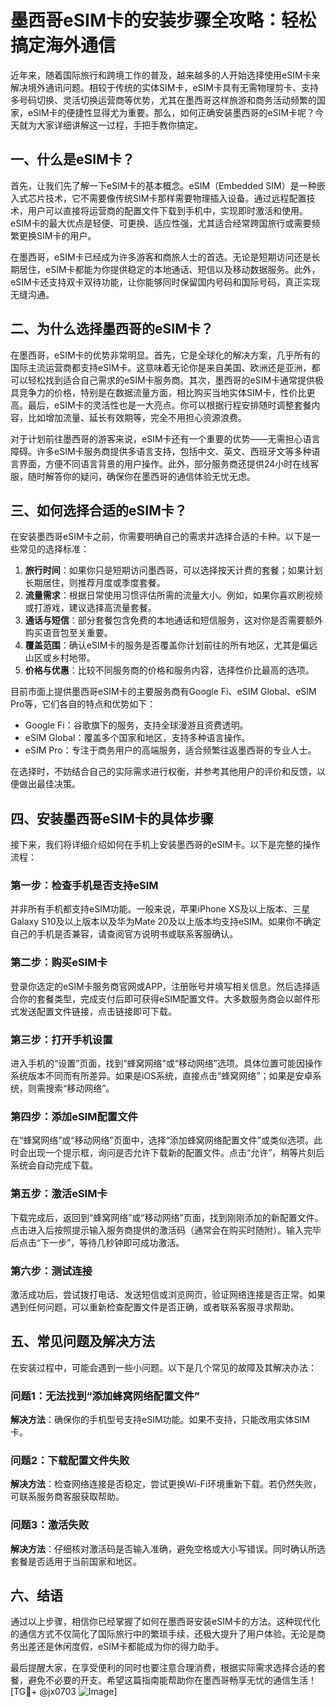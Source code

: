 # 墨西哥eSIM卡的安装步骤全攻略：轻松搞定海外通信

近年来，随着国际旅行和跨境工作的普及，越来越多的人开始选择使用eSIM卡来解决境外通讯问题。相较于传统的实体SIM卡，eSIM卡具有无需物理剪卡、支持多号码切换、灵活切换运营商等优势，尤其在墨西哥这样旅游和商务活动频繁的国家，eSIM卡的便捷性显得尤为重要。那么，如何正确安装墨西哥的eSIM卡呢？今天就为大家详细讲解这一过程，手把手教你搞定。

## 一、什么是eSIM卡？

首先，让我们先了解一下eSIM卡的基本概念。eSIM（Embedded SIM）是一种嵌入式芯片技术，它不需要像传统SIM卡那样需要物理插入设备。通过远程配置技术，用户可以直接将运营商的配置文件下载到手机中，实现即时激活和使用。eSIM卡的最大优点是轻便、可更换、适应性强，尤其适合经常跨国旅行或需要频繁更换SIM卡的用户。

在墨西哥，eSIM卡已经成为许多游客和商旅人士的首选。无论是短期访问还是长期居住，eSIM卡都能为你提供稳定的本地通话、短信以及移动数据服务。此外，eSIM卡还支持双卡双待功能，让你能够同时保留国内号码和国际号码，真正实现无缝沟通。

## 二、为什么选择墨西哥的eSIM卡？

在墨西哥，eSIM卡的优势非常明显。首先，它是全球化的解决方案，几乎所有的国际主流运营商都支持eSIM卡。这意味着无论你是来自美国、欧洲还是亚洲，都可以轻松找到适合自己需求的eSIM卡服务商。其次，墨西哥的eSIM卡通常提供极具竞争力的价格，特别是在数据流量方面，相比购买当地实体SIM卡，性价比更高。最后，eSIM卡的灵活性也是一大亮点。你可以根据行程安排随时调整套餐内容，比如增加流量、延长有效期等，完全不用担心资源浪费。

对于计划前往墨西哥的游客来说，eSIM卡还有一个重要的优势——无需担心语言障碍。许多eSIM卡服务商提供多语言支持，包括中文、英文、西班牙文等多种语言界面，方便不同语言背景的用户操作。此外，部分服务商还提供24小时在线客服，随时解答你的疑问，确保你在墨西哥的通信体验无忧无虑。

## 三、如何选择合适的eSIM卡？

在安装墨西哥eSIM卡之前，你需要明确自己的需求并选择合适的卡种。以下是一些常见的选择标准：

1. **旅行时间**：如果你只是短期访问墨西哥，可以选择按天计费的套餐；如果计划长期居住，则推荐月度或季度套餐。
2. **流量需求**：根据日常使用习惯评估所需的流量大小。例如，如果你喜欢刷视频或打游戏，建议选择高流量套餐。
3. **通话与短信**：部分套餐包含免费的本地通话和短信服务，这对你是否需要额外购买语音包至关重要。
4. **覆盖范围**：确认eSIM卡的服务是否覆盖你计划前往的所有地区，尤其是偏远山区或乡村地带。
5. **价格与优惠**：比较不同服务商的价格和服务内容，选择性价比最高的选项。

目前市面上提供墨西哥eSIM卡的主要服务商有Google Fi、eSIM Global、eSIM Pro等，它们各自的特点和优势如下：
- Google Fi：谷歌旗下的服务，支持全球漫游且资费透明。
- eSIM Global：覆盖多个国家和地区，支持多种语言操作。
- eSIM Pro：专注于商务用户的高端服务，适合频繁往返墨西哥的专业人士。

在选择时，不妨结合自己的实际需求进行权衡，并参考其他用户的评价和反馈，以便做出最佳决策。

## 四、安装墨西哥eSIM卡的具体步骤

接下来，我们将详细介绍如何在手机上安装墨西哥的eSIM卡。以下是完整的操作流程：

### 第一步：检查手机是否支持eSIM

并非所有手机都支持eSIM功能。一般来说，苹果iPhone XS及以上版本、三星Galaxy S10及以上版本以及华为Mate 20及以上版本均支持eSIM。如果你不确定自己的手机是否兼容，请查阅官方说明书或联系客服确认。

### 第二步：购买eSIM卡

登录你选定的eSIM卡服务商官网或APP，注册账号并填写相关信息。然后选择适合你的套餐类型，完成支付后即可获得eSIM配置文件。大多数服务商会以邮件形式发送配置文件链接，点击链接即可下载。

### 第三步：打开手机设置

进入手机的“设置”页面，找到“蜂窝网络”或“移动网络”选项。具体位置可能因操作系统版本不同而有所差异。如果是iOS系统，直接点击“蜂窝网络”；如果是安卓系统，则需搜索“移动网络”。

### 第四步：添加eSIM配置文件

在“蜂窝网络”或“移动网络”页面中，选择“添加蜂窝网络配置文件”或类似选项。此时会出现一个提示框，询问是否允许下载新的配置文件。点击“允许”，稍等片刻后系统会自动完成下载。

### 第五步：激活eSIM卡

下载完成后，返回到“蜂窝网络”或“移动网络”页面，找到刚刚添加的新配置文件。点击进入后按照提示输入服务商提供的激活码（通常会在购买时随附）。输入完毕后点击“下一步”，等待几秒钟即可成功激活。

### 第六步：测试连接

激活成功后，尝试拨打电话、发送短信或浏览网页，验证网络连接是否正常。如果遇到任何问题，可以重新检查配置文件是否正确，或者联系客服寻求帮助。

## 五、常见问题及解决方法

在安装过程中，可能会遇到一些小问题。以下是几个常见的故障及其解决办法：

### 问题1：无法找到“添加蜂窝网络配置文件”

**解决方法**：确保你的手机型号支持eSIM功能。如果不支持，只能改用实体SIM卡。

### 问题2：下载配置文件失败

**解决方法**：检查网络连接是否稳定，尝试更换Wi-Fi环境重新下载。若仍然失败，可联系服务商客服获取帮助。

### 问题3：激活失败

**解决方法**：仔细核对激活码是否输入准确，避免空格或大小写错误。同时确认所选套餐是否适用于当前国家和地区。

## 六、结语

通过以上步骤，相信你已经掌握了如何在墨西哥安装eSIM卡的方法。这种现代化的通信方式不仅简化了国际旅行中的繁琐手续，还极大提升了用户体验。无论是商务出差还是休闲度假，eSIM卡都能成为你的得力助手。

最后提醒大家，在享受便利的同时也要注意合理消费，根据实际需求选择合适的套餐，避免不必要的开支。希望这篇指南能帮助你在墨西哥畅享无忧的通信生活！[TG💪+ @jx0703 ![Image](https://github.com/user-attachments/assets/dbca1d08-cadb-493c-b0ec-ad6f7a83f270)]